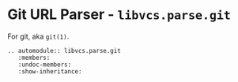 # Git URL Parser - `libvcs.parse.git`

For git, aka `git(1)`.

```{eval-rst}
.. automodule:: libvcs.parse.git
   :members:
   :undoc-members:
   :show-inheritance:
```
